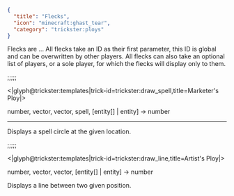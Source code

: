 ```json
{
  "title": "Flecks",
  "icon": "minecraft:ghast_tear",
  "category": "trickster:ploys"
}
```

Flecks are ... 
All flecks take an ID as their first parameter, this ID is global and can be overwritten by other players.
All flecks can also take an optional list of players, or a sole player, for which the flecks will display only to them.

;;;;;

<|glyph@trickster:templates|trick-id=trickster:draw_spell,title=Marketer's Ploy|>

number, vector, vector, spell, [entity[] | entity] -> number

---

Displays a spell circle at the given location.

;;;;;

<|glyph@trickster:templates|trick-id=trickster:draw_line,title=Artist's Ploy|>

number, vector, vector, [entity[] | entity] -> number

Displays a line between two given position.
